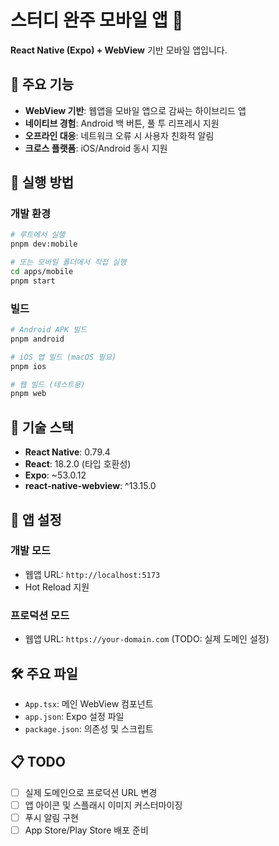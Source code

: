 # 스터디 완주 모바일 앱 📱

**React Native (Expo) + WebView** 기반 모바일 앱입니다.

## 🎯 **주요 기능**

- **WebView 기반**: 웹앱을 모바일 앱으로 감싸는 하이브리드 앱
- **네이티브 경험**: Android 백 버튼, 풀 투 리프레시 지원
- **오프라인 대응**: 네트워크 오류 시 사용자 친화적 알림
- **크로스 플랫폼**: iOS/Android 동시 지원

## 🚀 **실행 방법**

### **개발 환경**

```bash
# 루트에서 실행
pnpm dev:mobile

# 또는 모바일 폴더에서 직접 실행
cd apps/mobile
pnpm start
```

### **빌드**

```bash
# Android APK 빌드
pnpm android

# iOS 앱 빌드 (macOS 필요)
pnpm ios

# 웹 빌드 (테스트용)
pnpm web
```

## 🔧 **기술 스택**

- **React Native**: 0.79.4
- **React**: 18.2.0 (타입 호환성)
- **Expo**: ~53.0.12
- **react-native-webview**: ^13.15.0

## 📱 **앱 설정**

### **개발 모드**

- 웹앱 URL: `http://localhost:5173`
- Hot Reload 지원

### **프로덕션 모드**

- 웹앱 URL: `https://your-domain.com` (TODO: 실제 도메인 설정)

## 🛠 **주요 파일**

- `App.tsx`: 메인 WebView 컴포넌트
- `app.json`: Expo 설정 파일
- `package.json`: 의존성 및 스크립트

## 📋 **TODO**

- [ ] 실제 도메인으로 프로덕션 URL 변경
- [ ] 앱 아이콘 및 스플래시 이미지 커스터마이징
- [ ] 푸시 알림 구현
- [ ] App Store/Play Store 배포 준비
